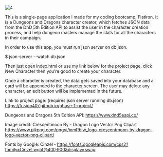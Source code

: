 ![4](https://user-images.githubusercontent.com/61926486/189258672-3a6d6e62-e64d-4909-814a-23d72ec560b6.png)


This is a single-page application I made for my coding bootcamp, Flatiron. It is a Dungeons and Dragons character creator, which fetches JSON data from the DnD 5th Edition API to assist the user in the character creation process, and help dungeon masters manage the stats for all the characters in their campaign.

In order to use this app, you must run json server on db.json.

$ json-server --watch db.json

Then just open index.html or use my link below for the project page, click New Character then you're good to create your character.

Once a character is created, the data gets saved into your database and a card will be appended to the character screen. The user may delete any character, an edit button will be implemented in the future.

Link to project page: (requires json server running db.json)
https://fusion407.github.io/phase-1-project/

Dungeons and Dragons 5th Edition API:
https://www.dnd5eapi.co/

Image credit:
Crescentmoon By - Dragon Logo Vector Png Clipart
https://www.pikpng.com/pngvi/iomRbiw_logo-crescentmoon-by-dragon-logo-vector-png-clipart/

Fonts by Google:
Cinzel -
https://fonts.googleapis.com/css2?family=Cinzel:wght@400;900&display=swap
